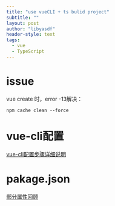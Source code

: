 ```yaml
---
title: "use vueCLI + ts bulid project"
subtitle: ""
layout: post
author: "libyasdf"
header-style: text
tags:
  - vue
  - TypeScript
---
```


# issue

vue create 时，error -13解决：
```
npm cache clean --force
```
# vue-cli配置
[vue-cli配置步骤详细说明](https://www.cnblogs.com/loveyaxin/p/10107550.html)  

# pakage.json
[部分属性回顾](https://zhuanlan.zhihu.com/p/33928507)  

